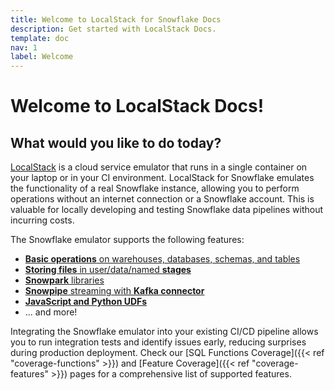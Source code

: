 ```yaml
---
title: Welcome to LocalStack for Snowflake Docs
description: Get started with LocalStack Docs.
template: doc
nav: 1
label: Welcome
---
```


# Welcome to LocalStack Docs!

## What would you like to do today?


[LocalStack](https://localstack.cloud/) is a cloud service emulator that runs in a single container on your laptop or in your CI environment.
LocalStack for Snowflake emulates the functionality of a real Snowflake instance, allowing you to perform operations without an internet connection or a Snowflake account.
This is valuable for locally developing and testing Snowflake data pipelines without incurring costs.

The Snowflake emulator supports the following features:

* [**Basic operations** on warehouses, databases, schemas, and tables](https://docs.snowflake.com/en/developer-guide/python-connector/python-connector-example)
* [**Storing files** in user/data/named **stages**](https://docs.snowflake.com/en/user-guide/data-load-local-file-system-create-stage)
* [**Snowpark** libraries](https://docs.snowflake.com/en/developer-guide/snowpark/python/index)
* [**Snowpipe** streaming with **Kafka connector**](https://docs.snowflake.com/en/user-guide/data-load-snowpipe-streaming-kafka)
* [**JavaScript and Python UDFs**](https://docs.snowflake.com/en/developer-guide/udf/javascript/udf-javascript-introduction)
* ... and more!

Integrating the Snowflake emulator into your existing CI/CD pipeline allows you to run integration tests and identify issues early, reducing surprises during production deployment.
Check our [SQL Functions Coverage]({{< ref "coverage-functions" >}}) and [Feature Coverage]({{< ref "coverage-features" >}}) pages for a comprehensive list of supported features.
